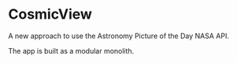 # CosmicView

A new approach to use the Astronomy Picture of the Day NASA API. 

The app is built as a modular monolith.
